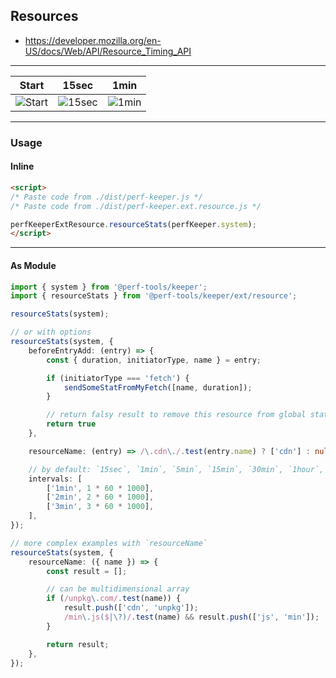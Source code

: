 Resources
---------
- https://developer.mozilla.org/en-US/docs/Web/API/Resource_Timing_API

---

Start|15sec|1min
---|---|---
![Start](https://cdn-images-1.medium.com/max/1600/1*GOQYCUHVU8fhu0cQv3JzDw.png)|![15sec](https://cdn-images-1.medium.com/max/1600/1*B3YrsKIqAhVl9J2E83qN4g.png)|![1min](https://cdn-images-1.medium.com/max/1600/1*flmBRrsX2q0a1fc7IgY0zg.png)

---

### Usage

#### Inline

```html
<script>
/* Paste code from ./dist/perf-keeper.js */
/* Paste code from ./dist/perf-keeper.ext.resource.js */

perfKeeperExtResource.resourceStats(perfKeeper.system);
</script>
```

---

#### As Module

```ts
import { system } from '@perf-tools/keeper';
import { resourceStats } from '@perf-tools/keeper/ext/resource';

resourceStats(system);

// or with options
resourceStats(system, {
	beforeEntryAdd: (entry) => {
		const { duration, initiatorType, name } = entry;

		if (initiatorType === 'fetch') {
			sendSomeStatFromMyFetch([name, duration]);
		}

		// return falsy result to remove this resource from global stats
		return true
	},

	resourceName: (entry) => /\.cdn\./.test(entry.name) ? ['cdn'] : null,

	// by default: `15sec`, `1min`, `5min`, `15min`, `30min`, `1hour`, `1day` and `2days`
	intervals: [
		['1min', 1 * 60 * 1000],
		['2min', 2 * 60 * 1000],
		['3min', 3 * 60 * 1000],
	],
});

// more complex examples with `resourceName`
resourceStats(system, {
	resourceName: ({ name }) => {
		const result = [];

		// can be multidimensional array
		if (/unpkg\.com/.test(name)) {
			result.push(['cdn', 'unpkg']);
			/min\.js($|\?)/.test(name) && result.push(['js', 'min']);
		}

		return result;
	},
});
```
